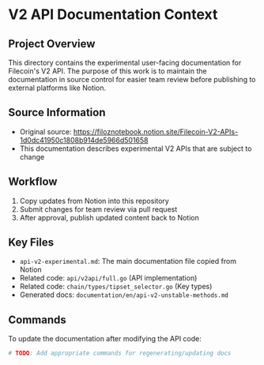 # V2 API Documentation Context

## Project Overview
This directory contains the experimental user-facing documentation for Filecoin's V2 API. The purpose of this work is to maintain the documentation in source control for easier team review before publishing to external platforms like Notion.

## Source Information
- Original source: https://filoznotebook.notion.site/Filecoin-V2-APIs-1d0dc41950c1808b914de5966d501658
- This documentation describes experimental V2 APIs that are subject to change

## Workflow
1. Copy updates from Notion into this repository
2. Submit changes for team review via pull request
3. After approval, publish updated content back to Notion

## Key Files
- `api-v2-experimental.md`: The main documentation file copied from Notion
- Related code: `api/v2api/full.go` (API implementation)
- Related code: `chain/types/tipset_selector.go` (Key types)
- Generated docs: `documentation/en/api-v2-unstable-methods.md`

## Commands
To update the documentation after modifying the API code:
```bash
# TODO: Add appropriate commands for regenerating/updating docs
```